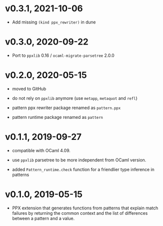 # v0.3.1, 2021-10-06

- Add missing `(kind ppx_rewriter)` in dune

# v0.3.0, 2020-09-22

- Port to `ppxlib` 0.16 / `ocaml-migrate-parsetree` 2.0.0

# v0.2.0, 2020-05-15

- moved to GitHub

- do not rely on `ppxlib` anymore (use `metapp`, `metaquot` and `refl`)

- pattern ppx rewriter package renamed as `pattern.ppx`

- pattern runtime package renamed as `pattern`

# v0.1.1, 2019-09-27

- compatible with OCaml 4.09.

- use `ppxlib` parsetree to be more independent from OCaml version.

- added `Pattern_runtime.check` function for a friendlier type inference
  in patterns

# v0.1.0, 2019-05-15

- PPX extension that generates functions from patterns that explain
  match failures by returning the common context and the list of
  differences between a pattern and a value.
